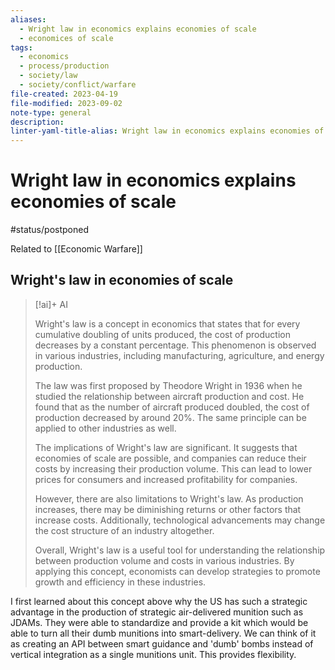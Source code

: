 ```yaml
---
aliases:
  - Wright law in economics explains economies of scale
  - economices of scale
tags:
  - economics
  - process/production
  - society/law
  - society/conflict/warfare
file-created: 2023-04-19
file-modified: 2023-09-02
note-type: general
description: 
linter-yaml-title-alias: Wright law in economics explains economies of scale
---
```


# Wright law in economics explains economies of scale

#status/postponed

Related to [[Economic Warfare]]

## Wright's law in economies of scale

> [!ai]+ AI
>
> Wright's law is a concept in economics that states that for every cumulative doubling of units produced, the cost of production decreases by a constant percentage. This phenomenon is observed in various industries, including manufacturing, agriculture, and energy production.
>
> The law was first proposed by Theodore Wright in 1936 when he studied the relationship between aircraft production and cost. He found that as the number of aircraft produced doubled, the cost of production decreased by around 20%. The same principle can be applied to other industries as well.
>
> The implications of Wright's law are significant. It suggests that economies of scale are possible, and companies can reduce their costs by increasing their production volume. This can lead to lower prices for consumers and increased profitability for companies.
>
> However, there are also limitations to Wright's law. As production increases, there may be diminishing returns or other factors that increase costs. Additionally, technological advancements may change the cost structure of an industry altogether.
>
> Overall, Wright's law is a useful tool for understanding the relationship between production volume and costs in various industries. By applying this concept, economists can develop strategies to promote growth and efficiency in these industries.

I first learned about this concept above why the US has such a strategic advantage in the production of strategic air-delivered munition such as JDAMs. They were able to standardize and provide a kit which would be able to turn all their dumb munitions into smart-delivery. We can think of it as creating an API between smart guidance and 'dumb' bombs instead of vertical integration as a single munitions unit. This provides flexibility.
